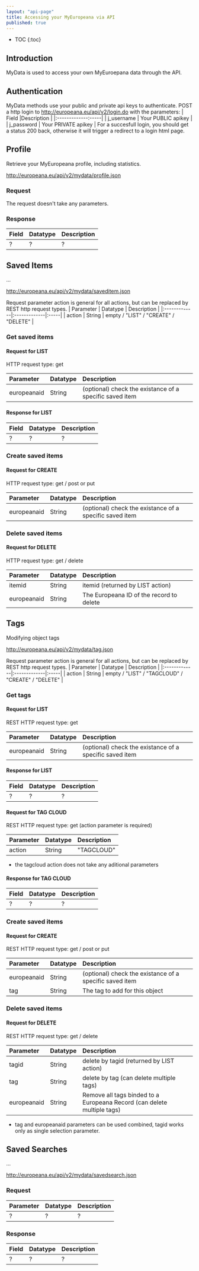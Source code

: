 ```yaml
---
layout: "api-page"
title: Accessing your MyEuropeana via API
published: true
---
```


* TOC
{:toc}

## Introduction

MyData is used to access your own MyEuroepana data through the API. 

## Authentication

MyData methods use your public and private api keys to authenticate.
POST a http login to 
  http://europeana.eu/api/v2/login.do
with the parameters:
| Field |Description |
|:-------------:-----|
| j_username | Your PUBLIC apikey |
| j_password | Your PRIVATE apikey |
For a succesfull login, you should get a status 200 back, otherwise 
it will trigger a redirect to a login html page.

## Profile

Retrieve your MyEuropeana profile, including statistics.

  http://europeana.eu/api/v2/mydata/profile.json

### Request

The request doesn't take any parameters.

### Response

| Field | Datatype | Description |
|:-------------|:-------------|:-----|
| ? | ? | ? |


## Saved Items

...

  http://europeana.eu/api/v2/mydata/saveditem.json

Request parameter action is general for all actions, but can be replaced by 
REST http request types.
| Parameter | Datatype | Description |
|:-------------|:-------------|:-----|
| action | String | empty / "LIST" / "CREATE" / "DELETE" |

### Get saved items

#### Request for LIST
HTTP request type: get

| Parameter | Datatype | Description |
|:-------------|:-------------|:-----|
| europeanaid | String | (optional) check the existance of a specific saved item |


#### Response for LIST

| Field | Datatype | Description |
|:-------------|:-------------|:-----|
| ? | ? | ? |

### Create saved items

#### Request for CREATE
HTTP request type: get / post or put

| Parameter | Datatype | Description |
|:-------------|:-------------|:-----|
| europeanaid | String | (optional) check the existance of a specific saved item |

### Delete saved items

#### Request for DELETE
HTTP request type: get / delete

| Parameter | Datatype | Description |
|:-------------|:-------------|:-----|
| itemid | String | itemid (returned by LIST action) |
| europeanaid | String | The Europeana ID of the record to delete |

## Tags

Modifying object tags

  http://europeana.eu/api/v2/mydata/tag.json

Request parameter action is general for all actions, but can be replaced by 
REST http request types.
| Parameter | Datatype | Description |
|:-------------|:-------------|:-----|
| action | String | empty / "LIST" / "TAGCLOUD" / "CREATE" / "DELETE" |

### Get tags

#### Request for LIST
REST HTTP request type: get

| Parameter | Datatype | Description |
|:-------------|:-------------|:-----|
| europeanaid | String | (optional) check the existance of a specific saved item |


#### Response for LIST

| Field | Datatype | Description |
|:-------------|:-------------|:-----|
| ? | ? | ? |

#### Request for TAG CLOUD
REST HTTP request type: get (action parameter is required)

| Parameter | Datatype | Description |
|:-------------|:-------------|:-----|
| action | String | "TAGCLOUD" |

* the tagcloud action does not take any aditional parameters

#### Response for TAG CLOUD

| Field | Datatype | Description |
|:-------------|:-------------|:-----|
| ? | ? | ? |

### Create saved items

#### Request for CREATE
REST HTTP request type: get / post or put

| Parameter | Datatype | Description |
|:-------------|:-------------|:-----|
| europeanaid | String | (optional) check the existance of a specific saved item |
| tag | String | The tag to add for this object |

### Delete saved items

#### Request for DELETE
REST HTTP request type: get / delete

| Parameter | Datatype | Description |
|:-------------|:-------------|:-----|
| tagid | String | delete by tagid (returned by LIST action) |
| tag | String | delete by tag (can delete multiple tags) |
| europeanaid | String | Remove all tags binded to a Europeana Record (can delete multiple tags) |

* tag and europeanaid parameters can be used combined, tagid works only as single selection parameter.

## Saved Searches

...

  http://europeana.eu/api/v2/mydata/savedsearch.json

### Request

| Parameter | Datatype | Description |
|:-------------|:-------------|:-----|
| ? | ? | ? |


### Response

| Field | Datatype | Description |
|:-------------|:-------------|:-----|
| ? | ? | ? |
